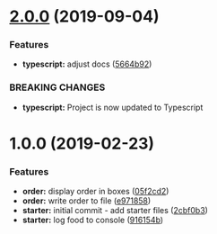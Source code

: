 # [2.0.0](https://github.com/kreuzerk/node-command-line-starter/compare/v1.0.0...v2.0.0) (2019-09-04)

### Features

-   **typescript:** adjust docs ([5664b92](https://github.com/kreuzerk/node-command-line-starter/commit/5664b92))

### BREAKING CHANGES

-   **typescript:** Project is now updated to Typescript

# 1.0.0 (2019-02-23)

### Features

-   **order:** display order in boxes ([05f2cd2](https://github.com/kreuzerk/node-command-line-starter/commit/05f2cd2))
-   **order:** write order to file ([e971858](https://github.com/kreuzerk/node-command-line-starter/commit/e971858))
-   **starter:** initial commit - add starter files ([2cbf0b3](https://github.com/kreuzerk/node-command-line-starter/commit/2cbf0b3))
-   **starter:** log food to console ([916154b](https://github.com/kreuzerk/node-command-line-starter/commit/916154b))
